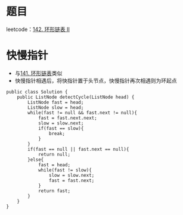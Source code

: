 # 题目
leetcode：[142. 环形链表 II](https://leetcode-cn.com/problems/linked-list-cycle-ii/)
# 快慢指针
- 与[141. 环形链表](https://github.com/chan-ly/leetcode/tree/main/src/141-%E7%8E%AF%E5%BD%A2%E9%93%BE%E8%A1%A8)类似
- 快慢指针相遇后，将快指针置于头节点，快慢指针再次相遇则为环起点

```
public class Solution {
    public ListNode detectCycle(ListNode head) {
        ListNode fast = head;
        ListNode slow = head;
        while(fast != null && fast.next != null){
            fast = fast.next.next;
            slow = slow.next;
            if(fast == slow){
                break;
            }           
        }
        if(fast == null || fast.next == null){
            return null;
        }else{
            fast = head;
            while(fast != slow){
                slow = slow.next;
                fast = fast.next;               
            }
            return fast;
        }
    }
}

```

